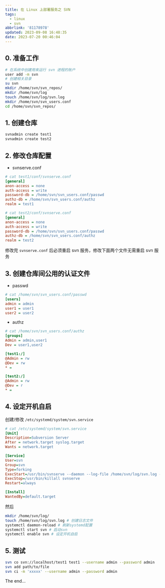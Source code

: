 ```yaml
---
title: 在 Linux 上部署服务之 SVN
tags:
  - linux
  - svn
abbrlink: '81178978'
updated: 2023-09-08 16:48:35
date: 2023-07-20 00:46:04
---
```


## 0. 准备工作

```bash
# 在系统中创建用来运行 svn 进程的账户
user add -m svn
# 创建相关目录
su svn
mkdir /home/svn/svn_repos/
mkdir /home/svn/log
touch /home/svn/log/svn.log
mkdir /home/svn/svn_users.conf
cd /home/svn/svn_repos/
```

## 1. 创建仓库

```bash
svnadmin create test1
svnadmin create test2
```

## 2. 修改仓库配置

- svnserve.conf

```ini
# cat test1/conf/svnserve.conf
[general]
anon-access = none
auth-access = write
password-db = /home/svn/svn_users.conf/passwd
authz-db = /home/svn/svn_users.conf/authz
realm = test1
```

```ini
# cat test2/conf/svnserve.conf
[general]
anon-access = none
auth-access = write
password-db = /home/svn/svn_users.conf/passwd
authz-db = /home/svn/svn_users.conf/authz
realm = test2
```

修改完 `svnserve.conf` 后必须重启 svn 服务，修改下面两个文件无需重启 svn 服务

## 3. 创建仓库间公用的认证文件

- passwd

```ini
# cat /home/svn/svn_users.conf/passwd
[users]
admin = admin
user1 = user1
user2 = user2
```

- authz

```ini
# cat /home/svn/svn_users.conf/authz
[groups]
Admin = admin,user1
Dev = user1,user2

[test1:/]
@Admin = rw
@Dev = rw
* =

[test2:/]
@Admin = rw
@Dev = r
* =
```

## 4. 设定开机自启

创建/修改 `/etc/systemd/system/svn.service`

```ini
# cat /etc/systemd/system/svn.service
[Unit]
Description=Subversion Server
After = network.target syslog.target
Wants = network.target

[Service]
User=svn
Group=svn
Type=forking
ExecStart=/usr/bin/svnserve --daemon --log-file /home/svn/log/svn.log --root /home/svn/svn_repos
ExecStop=/usr/bin/killall svnserve
Restart=always

[Install]
WantedBy=default.target
```

然后

```bash
mkdir /home/svn/log/
touch /home/svn/log/svn.log # 创建日志文件
systemctl daemon-reload # 刷新systemd配置
systemctl start svn # 启动svn
systemctl enable svn # 设定开机自启
```

## 5. 测试

```bash
svn co svn://localhost/test1 test1 --username admin --password admin
svn add path/to/file
svn ci -m 'xxxxx' --username admin --password admin
```

The end...

